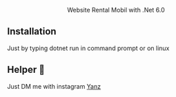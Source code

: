 <p align="center">Website Rental Mobil with .Net 6.0</p>

## Installation

Just by typing dotnet run in command prompt or on linux

## Helper 🤖

Just DM me with instagram [Yanz](https://www.instagram.com/iyanmikasa/)
